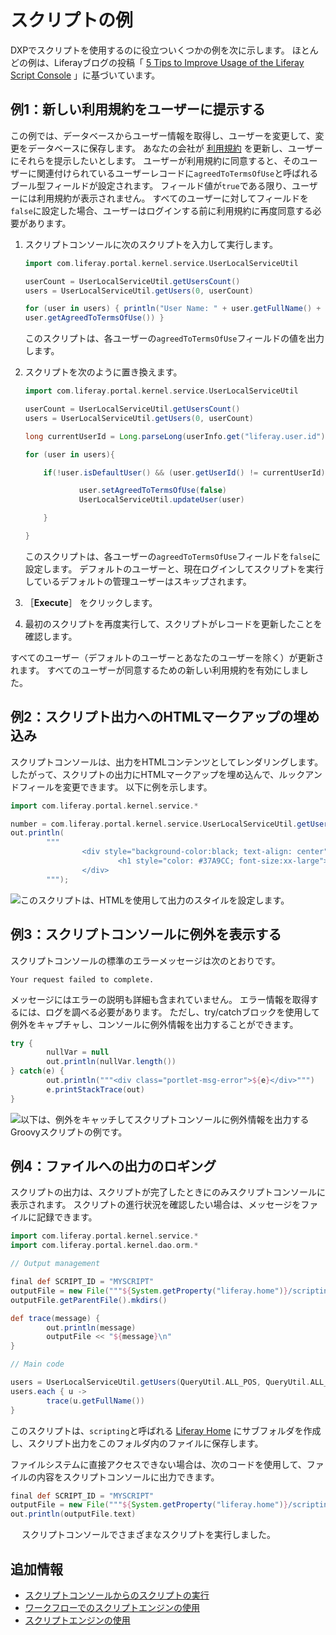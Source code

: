 # スクリプトの例

DXPでスクリプトを使用するのに役立ついくつかの例を次に示します。 ほとんどの例は、Liferayブログの投稿「 [5 Tips to Improve Usage of the Liferay Script Console](https://liferay.dev/blogs/-/blogs/5-tips-to-improve-usage-of-the-liferay-script-console) 」に基づいています。

<a name="example-1-presenting-new-terms-of-use-to-users" />

## 例1：新しい利用規約をユーザーに提示する

この例では、データベースからユーザー情報を取得し、ユーザーを変更して、変更をデータベースに保存します。 あなたの会社が [利用規約](https://help.liferay.com/hc/en-us/articles/360031899692-Instance-Configuration-Instance-Settings#terms-of-use) を更新し、ユーザーにそれらを提示したいとします。 ユーザーが利用規約に同意すると、そのユーザーに関連付けられているユーザーレコードに`agreedToTermsOfUse`と呼ばれるブール型フィールドが設定されます。 フィールド値が`true`である限り、ユーザーには利用規約が表示されません。 すべてのユーザーに対してフィールドを`false`に設定した場合、ユーザーはログインする前に利用規約に再度同意する必要があります。

1. スクリプトコンソールに次のスクリプトを入力して実行します。

    ```groovy
    import com.liferay.portal.kernel.service.UserLocalServiceUtil

    userCount = UserLocalServiceUtil.getUsersCount()
    users = UserLocalServiceUtil.getUsers(0, userCount)

    for (user in users) { println("User Name: " + user.getFullName() + " -- " +
    user.getAgreedToTermsOfUse()) }
    ```

    このスクリプトは、各ユーザーの`agreedToTermsOfUse`フィールドの値を出力します。

1. スクリプトを次のように置き換えます。

    ```groovy
    import com.liferay.portal.kernel.service.UserLocalServiceUtil

    userCount = UserLocalServiceUtil.getUsersCount()
    users = UserLocalServiceUtil.getUsers(0, userCount)

    long currentUserId = Long.parseLong(userInfo.get("liferay.user.id"))

    for (user in users){

        if(!user.isDefaultUser() && (user.getUserId() != currentUserId)) {

                user.setAgreedToTermsOfUse(false)
                UserLocalServiceUtil.updateUser(user)

        }

    }
    ```

    このスクリプトは、各ユーザーの`agreedToTermsOfUse`フィールドを`false`に設定します。 デフォルトのユーザーと、現在ログインしてスクリプトを実行しているデフォルトの管理ユーザーはスキップされます。

1. ［**Execute**］ をクリックします。

1. 最初のスクリプトを再度実行して、スクリプトがレコードを更新したことを確認します。

すべてのユーザー（デフォルトのユーザーとあなたのユーザーを除く）が更新されます。 すべてのユーザーが同意するための新しい利用規約を有効にしました。

<a name="example-2-embedding-html-markup-in-script-output" />

## 例2：スクリプト出力へのHTMLマークアップの埋め込み

スクリプトコンソールは、出力をHTMLコンテンツとしてレンダリングします。 したがって、スクリプトの出力にHTMLマークアップを埋め込んで、ルックアンドフィールを変更できます。 以下に例を示します。

```groovy
import com.liferay.portal.kernel.service.*

number = com.liferay.portal.kernel.service.UserLocalServiceUtil.getUsersCount();
out.println(
        """
                <div style="background-color:black; text-align: center">
                        <h1 style="color: #37A9CC; font-size:xx-large">${number}</h1>
                </div>
        """);
```

![このスクリプトは、HTMLを使用して出力のスタイルを設定します。](./script-examples/images/01.png)

<a name="example-3-showing-exceptions-in-the-script-console" />

## 例3：スクリプトコンソールに例外を表示する

スクリプトコンソールの標準のエラーメッセージは次のとおりです。

```
Your request failed to complete.
```

メッセージにはエラーの説明も詳細も含まれていません。 エラー情報を取得するには、ログを調べる必要があります。 ただし、try/catchブロックを使用して例外をキャプチャし、コンソールに例外情報を出力することができます。

```groovy
try {
        nullVar = null
        out.println(nullVar.length())
} catch(e) {
        out.println("""<div class="portlet-msg-error">${e}</div>""")
        e.printStackTrace(out)
}
```

![以下は、例外をキャッチしてスクリプトコンソールに例外情報を出力するGroovyスクリプトの例です。](./script-examples/images/02.png)

<a name="example-4-logging-output-to-a-files" />

## 例4：ファイルへの出力のロギング

スクリプトの出力は、スクリプトが完了したときにのみスクリプトコンソールに表示されます。 スクリプトの進行状況を確認したい場合は、メッセージをファイルに記録できます。

```groovy
import com.liferay.portal.kernel.service.*
import com.liferay.portal.kernel.dao.orm.*

// Output management

final def SCRIPT_ID = "MYSCRIPT"
outputFile = new File("""${System.getProperty("liferay.home")}/scripting/out-${SCRIPT_ID}.txt""")
outputFile.getParentFile().mkdirs()

def trace(message) {
        out.println(message)
        outputFile << "${message}\n"
}

// Main code

users = UserLocalServiceUtil.getUsers(QueryUtil.ALL_POS, QueryUtil.ALL_POS)
users.each { u ->
        trace(u.getFullName())
}
```

このスクリプトは、`scripting`と呼ばれる [Liferay Home](../../installation-and-upgrades/reference/liferay-home.md) にサブフォルダを作成し、スクリプト出力をこのフォルダ内のファイルに保存します。

ファイルシステムに直接アクセスできない場合は、次のコードを使用して、ファイルの内容をスクリプトコンソールに出力できます。

```groovy
final def SCRIPT_ID = "MYSCRIPT"
outputFile = new File("""${System.getProperty("liferay.home")}/scripting/out-${SCRIPT_ID}.txt""")
out.println(outputFile.text)
```

　 スクリプトコンソールでさまざまなスクリプトを実行しました。

<a name="additional-information" />

## 追加情報

* [スクリプトコンソールからのスクリプトの実行](./running-scripts-from-the-script-console.md)
* [ワークフローでのスクリプトエンジンの使用](../../process-automation/workflow/developer-guide/using-the-script-engine-in-workflow.md)
* [スクリプトエンジンの使用](./using-the-script-engine.md)
